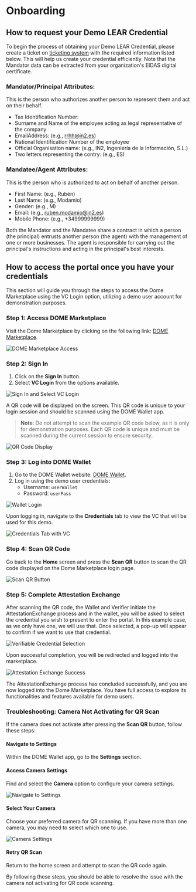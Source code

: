 # Onboarding

## How to request your Demo LEAR Credential
To begin the process of obtaining your Demo LEAR Credential, please create a ticket on [ticketing system](https://ticketing.dome-marketplace-dev.org/) with the required information listed below. This will help us create your credential efficiently. Note that the Mandator data can be extracted from your organization's EIDAS digital certificate.

### Mandator/Principal Attributes:
This is the person who authorizes another person to represent them and act on their behalf.

+ Tax Identification Number: 
+ Surname and Name of the employee acting as legal representative of the company
+ EmailAddress: (e.g., rrhh@in2.es)
+ National Identification Number of the employee
+ Official Organisation name: (e.g., IN2, Ingeniería de la Información, S.L.)
+ Two letters representing the contry: (e.g., ES)

### Mandatee/Agent Attributes:
This is the person who is authorized to act on behalf of another person.

+ First Name: (e.g., Rubén) 
+ Last Name: (e.g., Modamio)
+ Gender: (e.g., M)
+ Email: (e.g., ruben.modamio@in2.es)
+ Mobile Phone: (e.g., +34999999999)

Both the Mandator and the Mandatee share a contract in which a person (the principal) entrusts another person (the agent) with the management of one or more businesses. The agent is responsible for carrying out the principal's instructions and acting in the principal's best interests.

## How to access the portal once you have your credentials

This section will guide you through the steps to access the Dome Marketplace using the VC Login option, utilizing a demo user account for demonstration purposes.

### Step 1: Access DOME Marketplace

Visit the Dome Marketplace by clicking on the following link: [DOME Marketplace](https://dome-marketplace-dev.org).

![DOME Marketplace Access](./assets/DOME_Marketplace_Access.png)

### Step 2: Sign In

1. Click on the **Sign In** button.
2. Select **VC Login** from the options available.

![Sign In and Select VC Login](./assets/Sign_In_And_Select_VC_Login.png)

A QR code will be displayed on the screen. This QR code is unique to your login session and should be scanned using the DOME Wallet app.

> **Note**: Do not attempt to scan the example QR code below, as it is only for demonstration purposes. Each QR code is unique and must be scanned during the current session to ensure security.

![QR Code Display](./assets/QR_Popup.png)

### Step 3: Log into DOME Wallet

1. Go to the DOME Wallet website: [DOME Wallet](https://dome-wallet.eu).
2. Log in using the demo user credentials:
    - Username: `userWallet`
    - Password: `userPass`

![Wallet Login](./assets/Wallet_Login.png)

Upon logging in, navigate to the **Credentials** tab to view the VC that will be used for this demo.

![Credentials Tab with VC](./assets/DOME_Wallet_Credentials_Page.png)

### Step 4: Scan QR Code

Go back to the **Home** screen and press the **Scan QR** button to scan the QR code displayed on the Dome Marketplace login page.

![Scan QR Button](./assets/DOME_Wallet_Home_Page.png)

### Step 5: Complete Attestation Exchange

After scanning the QR code, the Wallet and Verifier initiate the AttestationExchange process and in the wallet, you will be asked to select the credential you wish to present to enter the portal. In this example case, as we only have one, we will use that. Once selected, a pop-up will appear to confirm if we want to use that credential.

![Verifiable Credential Selection](./assets/DOME_Wallet_Select_Credential.png)

Upon successful completion, you will be redirected and logged into the marketplace.

![Attestation Exchange Success](./assets/VC_Login_Success.png)

The AttestationExchange process has concluded successfully, and you are now logged into the Dome Marketplace. You have full access to explore its functionalities and features available for demo users.

### Troubleshooting: Camera Not Activating for QR Scan

If the camera does not activate after pressing the **Scan QR** button, follow these steps:

#### Navigate to Settings

Within the DOME Wallet app, go to the **Settings** section.

#### Access Camera Settings

Find and select the **Camera** option to configure your camera settings.

![Navigate to Settings](./assets/DOME_Wallet_Settings_Page.png)

#### Select Your Camera

Choose your preferred camera for QR scanning. If you have more than one camera, you may need to select which one to use.

![Camera Settings](./assets/Dome_Wallet_Camera_Selector.png)

#### Retry QR Scan

Return to the home screen and attempt to scan the QR code again.

By following these steps, you should be able to resolve the issue with the camera not activating for QR code scanning.
